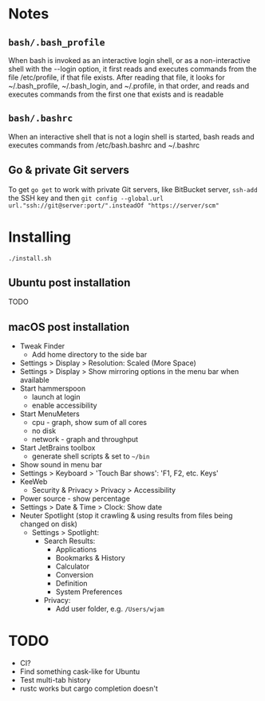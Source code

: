 # Notes

## `bash/.bash_profile`
When bash is invoked as an interactive login shell, or as a non-interactive shell with the --login option,
it first reads and executes commands from the file /etc/profile, if that file exists.
After reading that file, it looks for ~/.bash_profile, ~/.bash_login, and ~/.profile, in that order,
and reads and executes commands from the first one that exists and is readable

## `bash/.bashrc`
When an interactive shell that is not a login shell is started, bash reads and executes commands from /etc/bash.bashrc and ~/.bashrc

## Go & private Git servers
To get `go get` to work with private Git servers, like BitBucket server, `ssh-add` the SSH key and then
`git config --global.url url."ssh://git@server:port/".insteadOf "https://server/scm"`

# Installing
```shell script
./install.sh
```
## Ubuntu post installation
TODO

## macOS post installation
* Tweak Finder
    * Add home directory to the side bar
* Settings > Display > Resolution: Scaled (More Space)
* Settings > Display > Show mirroring options in the menu bar when available
* Start hammerspoon
  * launch at login
  * enable accessibility
* Start MenuMeters
  * cpu - graph, show sum of all cores
  * no disk
  * network - graph and throughput
* Start JetBrains toolbox
  * generate shell scripts & set to `~/bin`
* Show sound in menu bar
* Settings > Keyboard > 'Touch Bar shows': 'F1, F2, etc. Keys'
* KeeWeb
  * Security & Privacy > Privacy > Accessibility
* Power source - show percentage
* Settings > Date & Time > Clock: Show date
* Neuter Spotlight (stop it crawling & using results from files being changed on disk)
  * Settings > Spotlight:
    * Search Results:
      * Applications
      * Bookmarks & History
      * Calculator
      * Conversion
      * Definition
      * System Preferences
    * Privacy:
      * Add user folder, e.g. `/Users/wjam`

# TODO
* CI?
* Find something cask-like for Ubuntu
* Test multi-tab history
* rustc works but cargo completion doesn't
